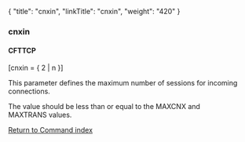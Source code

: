 {
    "title": "cnxin",
    "linkTitle": "cnxin",
    "weight": "420"
}<span id="cnxin"></span>

### cnxin

#### CFTTCP

\[cnxin = { 2 | n }\]

This parameter defines the maximum number of sessions for incoming connections.

The value should be less than or equal to the MAXCNX and MAXTRANS values.

[Return to Command index](../../)
